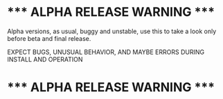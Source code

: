 # *** ALPHA RELEASE WARNING ***

Alpha versions, as usual, buggy and unstable, use this to take a look only before beta and final release.

EXPECT BUGS, UNUSUAL BEHAVIOR, AND MAYBE ERRORS DURING INSTALL AND OPERATION

# *** ALPHA RELEASE WARNING ***
